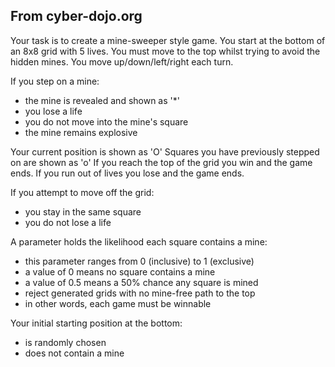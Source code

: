 ## From cyber-dojo.org

Your task is to create a mine-sweeper style game.
You start at the bottom of an 8x8 grid with 5 lives.
You must move to the top whilst trying to avoid the hidden mines.
You move up/down/left/right each turn.

If you step on a mine:

- the mine is revealed and shown as '*'
- you lose a life
- you do not move into the mine's square
- the mine remains explosive

Your current position is shown as 'O'
Squares you have previously stepped on are shown as 'o'
If you reach the top of the grid you win and the game ends.
If you run out of lives you lose and the game ends.

If you attempt to move off the grid:
- you stay in the same square
- you do not lose a life

A parameter holds the likelihood each square contains a mine:

- this parameter ranges from 0 (inclusive) to 1 (exclusive)
- a value of 0 means no square contains a mine
- a value of 0.5 means a 50% chance any square is mined
- reject generated grids with no mine-free path to the top
- in other words, each game must be winnable

Your initial starting position at the bottom:
- is randomly chosen
- does not contain a mine
